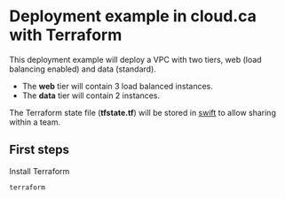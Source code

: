 # Deployment example in cloud.ca with Terraform
This deployment example will deploy a VPC with two tiers, web (load balancing enabled) and data (standard).

* The __web__ tier will contain 3 load balanced instances.
* The __data__ tier will contain 2 instances.

The Terraform state file (__tfstate\.tf__) will be stored in [swift](http://docs.openstack.org/developer/swift/) to allow sharing within a team.
## First steps
Install Terraform
```bash
terraform
```